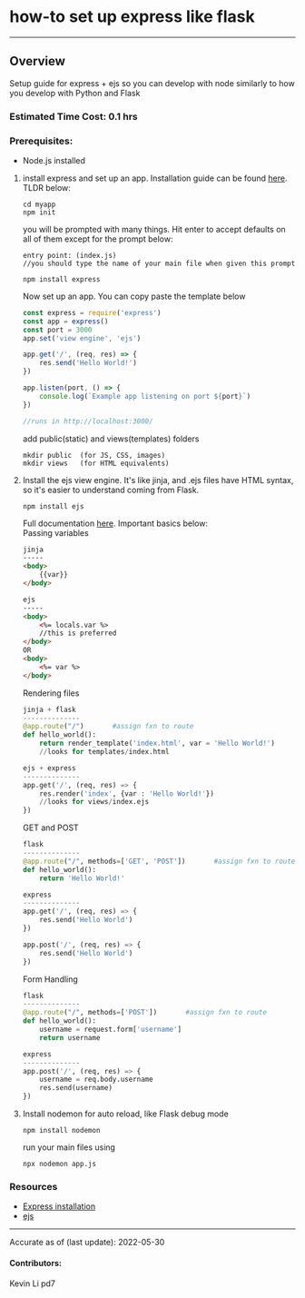 # how-to set up express like flask
---
## Overview
Setup guide for express + ejs so you can develop with node similarly to how you develop with Python and Flask

### Estimated Time Cost: 0.1 hrs

### Prerequisites:

- Node.js installed

1. install express and set up an app. Installation guide can be found [here](https://expressjs.com/en/starter/installing.html). TLDR below:
    ```
    cd myapp  
    npm init
    ```
    you will be prompted with many things. Hit enter to accept defaults on all of them except for the prompt below:
    ```
    entry point: (index.js)
    //you should type the name of your main file when given this prompt
    ```
    ```
    npm install express
    ```
    Now set up an app. You can copy paste the template below
    ```javascript
    const express = require('express')
    const app = express()
    const port = 3000
    app.set('view engine', 'ejs')

    app.get('/', (req, res) => {
        res.send('Hello World!')
    })

    app.listen(port, () => {
        console.log(`Example app listening on port ${port}`)
    })

    //runs in http://localhost:3000/
    ```
    add public(static) and views(templates) folders
    ```
    mkdir public  (for JS, CSS, images)
    mkdir views   (for HTML equivalents)
    ```
2. Install the ejs view engine. It's like jinja, and .ejs files have HTML syntax, so it's easier to understand coming from Flask.
    ```
    npm install ejs
    ```
    Full documentation [here](https://www.npmjs.com/package/ejs). Important basics below:  
    Passing variables
    ```HTML
    jinja
    -----
    <body>
        {{var}}
    </body>

    ejs
    -----
    <body>
        <%= locals.var %> 
        //this is preferred
    </body>
    OR
    <body>
        <%= var %>
    </body>
    ```
    Rendering files
    ```python
    jinja + flask
    --------------
    @app.route("/")       #assign fxn to route
    def hello_world():
        return render_template('index.html', var = 'Hello World!')
        //looks for templates/index.html

    ejs + express
    --------------
    app.get('/', (req, res) => {
        res.render('index', {var : 'Hello World!'})
        //looks for views/index.ejs
    })
    ```
    GET and POST
    ```python
    flask
    --------------
    @app.route("/", methods=['GET', 'POST'])       #assign fxn to route
    def hello_world():
        return 'Hello World!'

    express
    --------------
    app.get('/', (req, res) => {
        res.send('Hello World')
    })

    app.post('/', (req, res) => {
        res.send('Hello World')
    })
    ```
    Form Handling
    ```python
    flask
    --------------
    @app.route("/", methods=['POST'])       #assign fxn to route
    def hello_world():
        username = request.form['username']
        return username

    express
    --------------
    app.post('/', (req, res) => {
        username = req.body.username
        res.send(username)
    })
    ```
3. Install nodemon for auto reload, like Flask debug mode
    ```
    npm install nodemon
    ```
    run your main files using
    ```
    npx nodemon app.js
    ```

### Resources
* [Express installation](https://expressjs.com/en/starter/installing.html)
* [ejs](https://www.npmjs.com/package/ejs)

---

Accurate as of (last update): 2022-05-30

#### Contributors:  
Kevin Li pd7 
